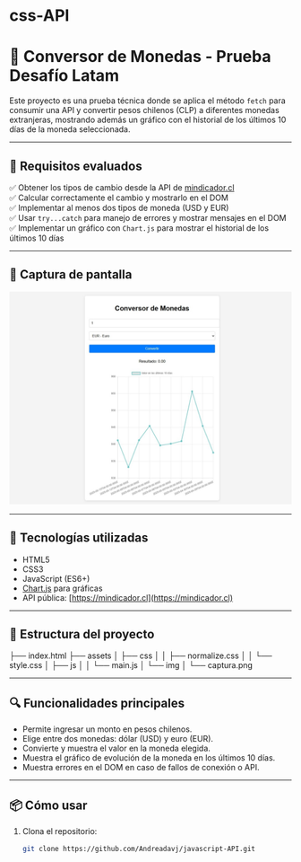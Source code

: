 # css-API
# 💱 Conversor de Monedas - Prueba Desafío Latam

Este proyecto es una prueba técnica donde se aplica el método `fetch` para consumir una API y convertir pesos chilenos (CLP) a diferentes monedas extranjeras, mostrando además un gráfico con el historial de los últimos 10 días de la moneda seleccionada.

---

## 🧠 Requisitos evaluados

✅ Obtener los tipos de cambio desde la API de [mindicador.cl](https://mindicador.cl)  
✅ Calcular correctamente el cambio y mostrarlo en el DOM  
✅ Implementar al menos dos tipos de moneda (USD y EUR)  
✅ Usar `try...catch` para manejo de errores y mostrar mensajes en el DOM  
✅ Implementar un gráfico con `Chart.js` para mostrar el historial de los últimos 10 días  

---

## 📸 Captura de pantalla

![Screenshot del conversor](./assets/img/Captura.jpeg)

---

## 🚀 Tecnologías utilizadas

- HTML5
- CSS3
- JavaScript (ES6+)
- [Chart.js](https://www.chartjs.org/) para gráficas
- API pública: [https://mindicador.cl](https://mindicador.cl)

---

## 🧾 Estructura del proyecto
├── index.html
├── assets
│ ├── css
│ │ ├── normalize.css
│ │ └── style.css
│ ├── js
│ │ └── main.js
│ └── img
│ └── captura.png


---

## 🔍 Funcionalidades principales

- Permite ingresar un monto en pesos chilenos.
- Elige entre dos monedas: dólar (USD) y euro (EUR).
- Convierte y muestra el valor en la moneda elegida.
- Muestra el gráfico de evolución de la moneda en los últimos 10 días.
- Muestra errores en el DOM en caso de fallos de conexión o API.

---

## 📦 Cómo usar

1. Clona el repositorio:
   ```bash
   git clone https://github.com/Andreadavj/javascript-API.git
